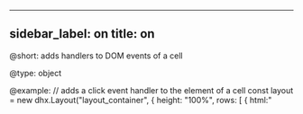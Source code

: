 
---
sidebar_label: on
title: on
---          

@short: 
adds handlers to DOM events of a cell

@type: object

@example: 
// adds a click event handler to the element of a cell
const layout = new dhx.Layout("layout_container", {
	height: "100%", 
	rows: [
		{ 
			html:"<div class='my-element' style='height:100%;width:100%'></div>", 
			on: {
				click: (event) => alert("my-element")
			}
		},
	]
});

// or
// adds a click event handler to the element inside a cell by selector
const layout = new dhx.Layout("layout_container", {
	height: "100%", 
	rows: [
		{ 
			html:"<div class='my-element' style='height:100%;width:100%'></div>", 
			on: {
				click: {
					".my-element": (event) => alert("my-element")
				}
			}
		},
	]
});


@template:	api_config
@descr: 

@related: layout/init.md#initializelayout